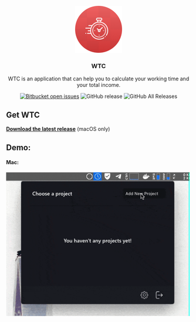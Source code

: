 <p align="center">
  <img src="https://raw.githubusercontent.com/omidnikrah/WTC/master/resources/icons/128x128.png" />
  <h3 align="center">WTC</h3>
  <p align="center">WTC is an application that can help you to calculate your working time and your total income.<p>
<p align="center"><a href="https://github.com/omidnikrah/WTC/issues"><img src="https://img.shields.io/bitbucket/issues-raw/omidnikrah/WTC.svg" alt="Bitbucket open issues"></a>
<img src="https://img.shields.io/github/release/omidnikrah/WTC.svg" alt="GitHub release">
<img src="https://img.shields.io/github/downloads/omidnikrah/WTC/total.svg" alt="GitHub All Releases"></p>

</p>

## Get WTC

**[Download the latest release](https://github.com/omidnikrah/WTC/releases)** (macOS only)

## Demo:

#### Mac:
<img src="https://raw.githubusercontent.com/omidnikrah/WTC/master/wtc-preview.gif?token=ACC7BXFDSYQU4CBVTH6NEO25FL6FI" width="500px" />

